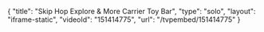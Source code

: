 {
    "title": "Skip Hop Explore & More Carrier Toy Bar",
    "type": "solo",
    "layout": "iframe-static",
    "videoId": "151414775",
    "url": "\/tvpembed\/151414775"
}